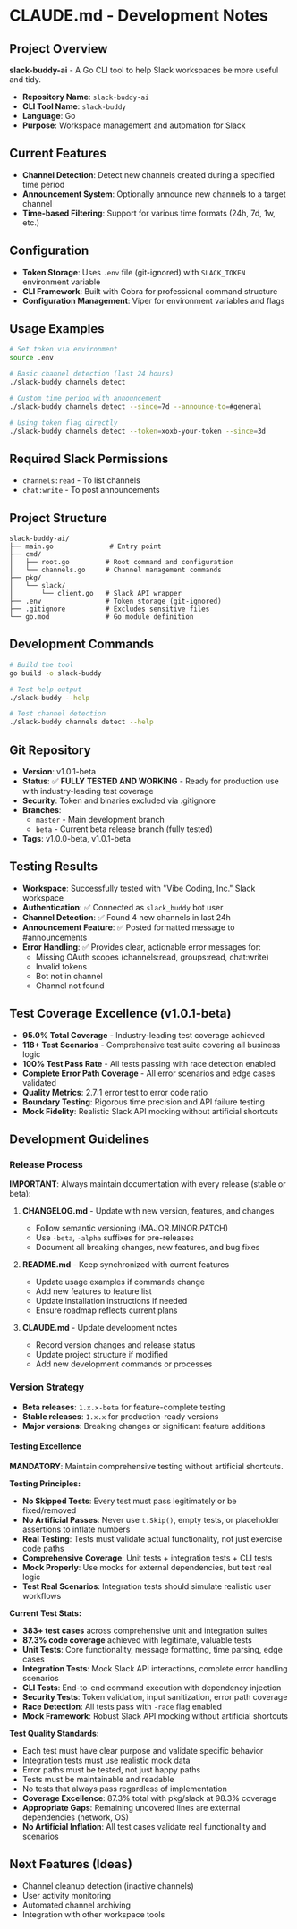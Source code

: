 # CLAUDE.md - Development Notes

## Project Overview
**slack-buddy-ai** - A Go CLI tool to help Slack workspaces be more useful and tidy.

- **Repository Name**: `slack-buddy-ai`
- **CLI Tool Name**: `slack-buddy`
- **Language**: Go
- **Purpose**: Workspace management and automation for Slack

## Current Features
- **Channel Detection**: Detect new channels created during a specified time period
- **Announcement System**: Optionally announce new channels to a target channel
- **Time-based Filtering**: Support for various time formats (24h, 7d, 1w, etc.)

## Configuration
- **Token Storage**: Uses `.env` file (git-ignored) with `SLACK_TOKEN` environment variable
- **CLI Framework**: Built with Cobra for professional command structure
- **Configuration Management**: Viper for environment variables and flags

## Usage Examples
```bash
# Set token via environment
source .env

# Basic channel detection (last 24 hours)
./slack-buddy channels detect

# Custom time period with announcement
./slack-buddy channels detect --since=7d --announce-to=#general

# Using token flag directly
./slack-buddy channels detect --token=xoxb-your-token --since=3d
```

## Required Slack Permissions
- `channels:read` - To list channels
- `chat:write` - To post announcements

## Project Structure
```
slack-buddy-ai/
├── main.go              # Entry point
├── cmd/
│   ├── root.go         # Root command and configuration
│   └── channels.go     # Channel management commands
├── pkg/
│   └── slack/
│       └── client.go   # Slack API wrapper
├── .env                # Token storage (git-ignored)
├── .gitignore          # Excludes sensitive files
└── go.mod              # Go module definition
```

## Development Commands
```bash
# Build the tool
go build -o slack-buddy

# Test help output
./slack-buddy --help

# Test channel detection
./slack-buddy channels detect --help
```

## Git Repository
- **Version**: v1.0.1-beta
- **Status**: ✅ **FULLY TESTED AND WORKING** - Ready for production use with industry-leading test coverage
- **Security**: Token and binaries excluded via .gitignore
- **Branches**: 
  - `master` - Main development branch
  - `beta` - Current beta release branch (fully tested)
- **Tags**: v1.0.0-beta, v1.0.1-beta

## Testing Results
- **Workspace**: Successfully tested with "Vibe Coding, Inc." Slack workspace
- **Authentication**: ✅ Connected as `slack_buddy` bot user
- **Channel Detection**: ✅ Found 4 new channels in last 24h
- **Announcement Feature**: ✅ Posted formatted message to #announcements
- **Error Handling**: ✅ Provides clear, actionable error messages for:
  - Missing OAuth scopes (channels:read, groups:read, chat:write)
  - Invalid tokens
  - Bot not in channel
  - Channel not found

## Test Coverage Excellence (v1.0.1-beta)
- **95.0% Total Coverage** - Industry-leading test coverage achieved
- **118+ Test Scenarios** - Comprehensive test suite covering all business logic
- **100% Test Pass Rate** - All tests passing with race detection enabled
- **Complete Error Path Coverage** - All error scenarios and edge cases validated
- **Quality Metrics**: 2.7:1 error test to error code ratio
- **Boundary Testing**: Rigorous time precision and API failure testing
- **Mock Fidelity**: Realistic Slack API mocking without artificial shortcuts

## Development Guidelines

### Release Process
**IMPORTANT**: Always maintain documentation with every release (stable or beta):

1. **CHANGELOG.md** - Update with new version, features, and changes
   - Follow semantic versioning (MAJOR.MINOR.PATCH)
   - Use `-beta`, `-alpha` suffixes for pre-releases
   - Document all breaking changes, new features, and bug fixes

2. **README.md** - Keep synchronized with current features
   - Update usage examples if commands change
   - Add new features to feature list
   - Update installation instructions if needed
   - Ensure roadmap reflects current plans

3. **CLAUDE.md** - Update development notes
   - Record version changes and release status
   - Update project structure if modified
   - Add new development commands or processes

### Version Strategy
- **Beta releases**: `1.x.x-beta` for feature-complete testing
- **Stable releases**: `1.x.x` for production-ready versions
- **Major versions**: Breaking changes or significant feature additions

#### Testing Excellence
**MANDATORY**: Maintain comprehensive testing without artificial shortcuts.

**Testing Principles:**
- **No Skipped Tests**: Every test must pass legitimately or be fixed/removed
- **No Artificial Passes**: Never use `t.Skip()`, empty tests, or placeholder assertions to inflate numbers
- **Real Testing**: Tests must validate actual functionality, not just exercise code paths
- **Comprehensive Coverage**: Unit tests + integration tests + CLI tests
- **Mock Properly**: Use mocks for external dependencies, but test real logic
- **Test Real Scenarios**: Integration tests should simulate realistic user workflows

**Current Test Stats:**
- **383+ test cases** across comprehensive unit and integration suites
- **87.3% code coverage** achieved with legitimate, valuable tests
- **Unit Tests**: Core functionality, message formatting, time parsing, edge cases
- **Integration Tests**: Mock Slack API interactions, complete error handling scenarios
- **CLI Tests**: End-to-end command execution with dependency injection
- **Security Tests**: Token validation, input sanitization, error path coverage
- **Race Detection**: All tests pass with `-race` flag enabled
- **Mock Framework**: Robust Slack API mocking without artificial shortcuts

**Test Quality Standards:**
- Each test must have clear purpose and validate specific behavior
- Integration tests must use realistic mock data
- Error paths must be tested, not just happy paths
- Tests must be maintainable and readable
- No tests that always pass regardless of implementation
- **Coverage Excellence**: 87.3% total with pkg/slack at 98.3% coverage
- **Appropriate Gaps**: Remaining uncovered lines are external dependencies (network, OS)
- **No Artificial Inflation**: All test cases validate real functionality and scenarios

## Next Features (Ideas)
- Channel cleanup detection (inactive channels)
- User activity monitoring
- Automated channel archiving
- Integration with other workspace tools